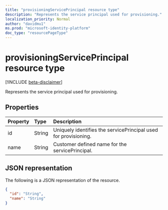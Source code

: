 ```yaml
---
title: "provisioningServicePrincipal resource type"
description: "Represents the service principal used for provisioning."
localization_priority: Normal
author: "davidmu1"
ms.prod: "microsoft-identity-platform"
doc_type: "resourcePageType"
---
```


# provisioningServicePrincipal resource type

[!INCLUDE [beta-disclaimer](../../includes/beta-disclaimer.md)]

Represents the service principal used for provisioning. 

## Properties

| Property     | Type        | Description |
|:-------------|:------------|:------------|
|id|String|Uniquely identifies the servicePrincipal used for provisioning.|
|name|String| Customer defined name for the servicePrincipal.|

## JSON representation

The following is a JSON representation of the resource.

<!-- {
  "blockType": "resource",
  "optionalProperties": [

  ],
  "@odata.type": "microsoft.graph.provisioningServicePrincipal",
  "baseType": null
}-->

```json
{
  "id": "String",
  "name": "String"
}
```

<!-- uuid: 16cd6b66-4b1a-43a1-adaf-3a886856ed98
2019-02-04 14:57:30 UTC -->
<!-- {
  "type": "#page.annotation",
  "description": "provisioningServicePrincipal resource",
  "keywords": "",
  "section": "documentation",
  "tocPath": ""
}-->
